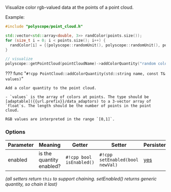 Visualize color rgb-valued data at the points of a point cloud.

Example:
```cpp
#include "polyscope/point_cloud.h"

std::vector<std::array<double, 3>> randColor(points.size());
for (size_t i = 0; i < points.size(); i++) {
  randColor[i] = {{polyscope::randomUnit(), polyscope::randomUnit(), polyscope::randomUnit()}};
}

// visualize
polyscope::getPointCloud(pointCloudName)->addColorQuantity("random color", randColor);
```

??? func "`#!cpp PointCloud::addColorQuantity(std::string name, const T& values)`"

    Add a color quantity to the point cloud.

    - `values` is the array of colors at points. The type should be [adaptable]({{url.prefix}}/data_adaptors) to a 3-vector array of `float`s. The length should be the number of points in the point cloud.

    RGB values are interpreted in the range `[0,1]`.

### Options

**Parameter** | **Meaning** | **Getter** | **Setter** | **Persistent?**
--- | --- | --- | --- | ---
enabled | is the quantity enabled? | `#!cpp bool isEnabled()` | `#!cpp setEnabled(bool newVal)` | [yes]({{url.prefix}}/basics/parameters/#persistent-values)

_(all setters return `this` to support chaining. setEnabled() returns generic quantity, so chain it last)_

